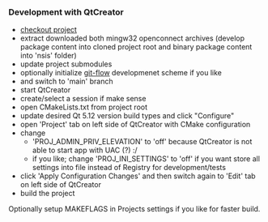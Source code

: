 ### Development with QtCreator
- [checkout project](https://gitlab.com/openconnect/openconnect-gui)
- extract downloaded both mingw32 openconnect archives (develop package content into cloned project root and binary package content into 'nsis' folder)
- update project submodules
- optionally initialize [git-flow](http://danielkummer.github.io/git-flow-cheatsheet/) developmenet scheme if you like
- and switch to 'main' branch
- start QtCreator
- create/select a session if make sense
- open CMakeLists.txt from project root
- update desired Qt 5.12 version build types and click "Configure"
- open 'Project' tab on left side of QtCreator with CMake configuration
- change
    - 'PROJ\_ADMIN\_PRIV\_ELEVATION' to 'off' because QtCreator is not able to start app with UAC (?) :/
    - if you like; change 'PROJ\_INI\_SETTINGS' to 'off' if you want store all settings into file instead of Registry for development/tests
- click 'Apply Configuration Changes' and then switch again to 'Edit' tab on left side of QtCreator
- build the project

Optionally setup MAKEFLAGS in Projects settings if you like for faster build.


